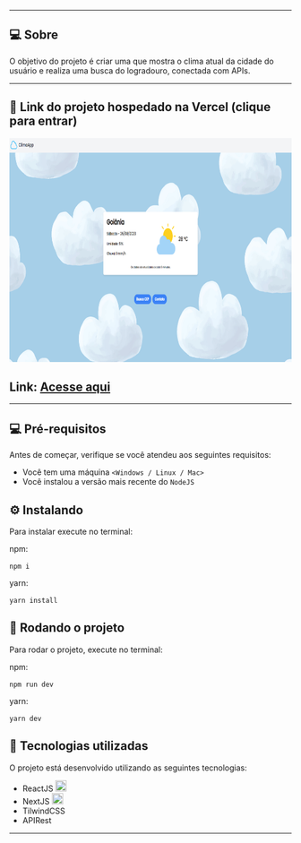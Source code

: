 
---

## 💻 Sobre 

O objetivo do projeto é criar uma que mostra o clima atual da cidade do usuário e realiza uma busca do logradouro, conectada com APIs.

--- 

## 🚀 Link do projeto hospedado na Vercel (clique para entrar)

<a href="https://clima-app-rouge.vercel.app/" target="_blank" rel="external">
<img src="public/banner.png" height="400" width="800" alt="Imagem do Projeto">
</a>
<h2>Link: <a href="https://clima-app-rouge.vercel.app/" target="_blank" rel="external">Acesse aqui</a></h2>


--- 

## 💻 Pré-requisitos

Antes de começar, verifique se você atendeu aos seguintes requisitos:
* Você tem uma máquina `<Windows / Linux / Mac>`
* Você instalou a versão mais recente do `NodeJS`


## ⚙️ Instalando

Para instalar execute no terminal:

npm:
```
npm i
```

yarn:
```
yarn install
```

## 🚀 Rodando o projeto

Para rodar o projeto, execute no terminal:

npm:
```
npm run dev
```
yarn:
```
yarn dev
```

## 🚀 Tecnologias utilizadas

O projeto está desenvolvido utilizando as seguintes tecnologias:

- ReactJS <img width="20px" height="20px" src="https://cdn.jsdelivr.net/gh/devicons/devicon/icons/react/react-original.svg" />
- NextJS <img width="20px" height="20px" src="https://cdn.jsdelivr.net/gh/devicons/devicon/icons/nextjs/nextjs-original.svg" />
- TilwindCSS
- APIRest
--- 



